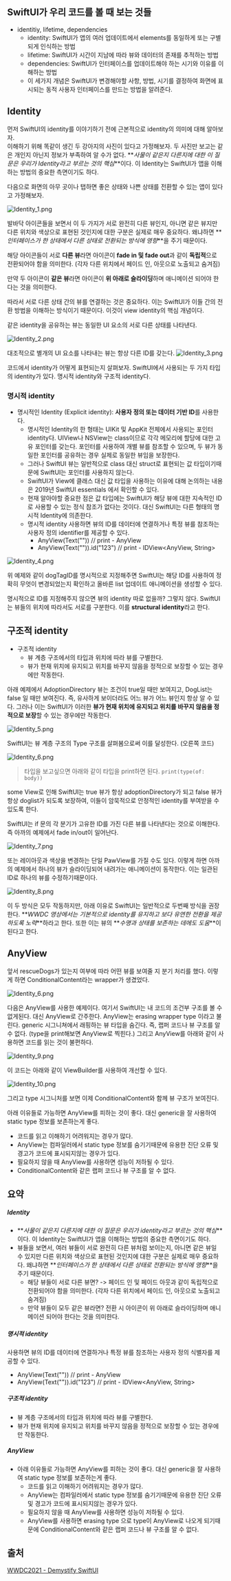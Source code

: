 ## SwiftUI가 우리 코드를 볼 때 보는 것들

- identitiy, lifetime, dependencies
    - identity: SwiftUI가 앱의 여러 업데이트에서 elements를 동일하게 또는 구별되게 인식하는 방법
    - lifetime: SwiftUI가 시간이 지남에 따라 뷰와 데이터의 존재를 추적하는 방법
    - dependencies: SwiftUI가 인터페이스를 업데이트해야 하는 시기와 이유를 이해하는 방법
    - 이 세가지 개념은 SwiftUI가 변경해야할 사항, 방법, 시기를 결정하여 화면에 표시되는 동적 사용자 인터페이스를 만드는 방법을 알려준다.
## Identity

먼저 SwiftUI의 identity를 이야기하기 전에 근본적으로 identity의 의미에 대해 알아보자.  
이해하기 위해 똑같이 생긴 두 강아지의 사진이 있다고 가정해보자. 두 사진만 보고는 같은 개인지 아닌지 정보가 부족하여 알 수가 없다. **_사물이 같은지 다른지에 대한 이 질문은 우리가 Identity라고 부르는 것의 핵심_**이다. 이 Identity는 SwiftUI가 앱을 이해하는 방법의 중요한 측면이기도 하다.

다음으로 화면의 아무 곳이나 탭하면 좋은 상태와 나쁜 상태를 전환할 수 있는 앱이 있다고 가정해보자.

![Identity_1.png](https://github.com/pcugogo/study/blob/master/SwiftUI/Demystify%20SwiftUI/Identitiy/Identity_1.png)

발바닥 아이콘들을 보면서 이 두 가지가 서로 완전히 다른 뷰인지, 아니면 같은 뷰지만 다른 위치와 색상으로 표현된 것인지에 대한 구분은 실제로 매우 중요하다. 왜냐하면 **_인터페이스가 한 상태에서 다른 상태로 전환되는 방식에 영향_**을 주기 때문이다.

해당 아이콘들이 서로 **다른 뷰**라면 아이콘이 **fade in 및 fade out**과 같이 **독립적**으로 전환되어야 함을 의미한다. (각자 다른 위치에서 페이드 인, 아웃으로 노출되고 숨겨짐)

만약 두 아이콘이 **같은 뷰**라면 아이콘이 **위 아래로 슬라이딩**하며 애니메이션 되어야 한다는 것을 의미한다.

따라서 서로 다른 상태 간의 뷰를 연결하는 것은 중요하다. 이는 SwiftUI가 이들 간의 전환 방법을 이해하는 방식이기 때문이다. 이것이 view identity의 핵심 개념이다.

같은 identity을 공유하는 뷰는 동일한 UI 요소의 서로 다른 상태를 나타낸다.

![Identity_2.png](https://github.com/pcugogo/study/blob/master/SwiftUI/Demystify%20SwiftUI/Identitiy/Identity_2.png)

대조적으로 별개의 UI 요소를 나타내는 뷰는 항상 다른 ID를 갖는다.
![Identity_3.png](https://github.com/pcugogo/study/blob/master/SwiftUI/Demystify%20SwiftUI/Identitiy/Identity_3.png)

코드에서 identity가 어떻게 표현되는지 살펴보자. SwiftUI에서 사용되는 두 가지 타입의 identity가 있다. 명시적 identity와 구조적 identity다.

### 명시적 identity

- 명시적인 Identity (Explicit identity): **사용자 정의 또는 데이터 기반 ID**를 사용한다.
    - 명시적인 Identity의 한 형태는 UIKit 및 AppKit 전체에서 사용되는 포인터 identity다. UIView나 NSView는 class이므로 각각 메모리에 할당에 대한 고유 포인터를 갖는다. 포인터를 사용하여 개별 뷰를 참조할 수 있으며, 두 뷰가 동일한 포인터를 공유하는 경우 실제로 동일한 뷰임을 보장한다.
    - 그러나 SwiftUI 뷰는 일반적으로 class 대신 struct로 표현되는 값 타입이기때문에 SwiftUI는 포인터를 사용하지 않는다.
    - SwiftUI가 View에 클래스 대신 값 타입을 사용하는 이유에 대해 논의하는 내용은 2019년 SwiftUI essentials 에서 확인할 수 있다.
    - 현재 알아야할 중요한 점은 값 타입에는 SwiftUI가 해당 뷰에 대한 지속적인 ID로 사용할 수 있는 정식 참조가 없다는 것이다. 대신 SwiftUI는 다른 형태의 명시적 Identity에 의존한다.
    - 명시적 identity 사용하면 뷰의 ID를 데이터에 연결하거나 특정 뷰를 참조하는 사용자 정의 identifier를 제공할 수 있다.
        - AnyView(Text("")) // print - AnyView
        - AnyView(Text("")).id("123") // print - IDView<AnyView, String>

![Identity_4.png](https://github.com/pcugogo/study/blob/master/SwiftUI/Demystify%20SwiftUI/Identitiy/Identity_4.png)

위 예제와 같이 dogTagID를 명시적으로 지정해주면 SwiftUI는 해당 ID를 사용하여 정확히 무엇이 변경되었는지 확인하고 올바른 list 업데이트 애니메이션을 생성할 수 있다.

명시적으로 ID를 지정해주지 않으면 뷰의 identity 따로 없을까? 그렇지 않다. SwiftUI는 뷰들의 위치에 따라서도 서로를 구분한다. 이를 **structural identity**라고 한다.
## 구조적 identity

- 구조적 identity
    - 뷰 계층 구조에서의 타입과 위치에 따라 뷰를 구별한다.
    - 뷰가 현재 위치에 유지되고 위치를 바꾸지 않음을 정적으로 보장할 수 있는 경우에만 작동한다.

아래 예제에서 AdoptionDirectory 뷰는 조건이 true일 때만 보여지고, DogList는 false 일 때만 보여진다. 즉, 유사하게 보이더라도 어느 뷰가 어느 뷰인지 항상 알 수 있다. 그러나 이는 SwiftUI가 이러한 **뷰가 현재 위치에 유지되고 위치를 바꾸지 않음을 정적으로 보장**할 수 있는 경우에만 작동한다.

![[Identity_5.png](https://github.com/pcugogo/study/blob/master/SwiftUI/Demystify%20SwiftUI/Identitiy/Identity_5.png)](https://github.com/pcugogo/study/blob/master/SwiftUI/Demystify%20SwiftUI/Identitiy/identity_5.png)

SwiftUI는 뷰 계층 구조의 Type 구조를 살펴봄으로써 이를 달성한다. (오른쪽 코드)

![[Identity_6.png](https://github.com/pcugogo/study/blob/master/SwiftUI/Demystify%20SwiftUI/Identitiy/Identity_6.png)](https://github.com/pcugogo/study/blob/master/SwiftUI/Demystify%20SwiftUI/Identitiy/identity_6.png)

> 타입을 보고싶으면 아래와 같이 타입을 print하면 된다. 
   `print(type(of: body))`

some View로 인해 SwiftUI는 true 뷰가 항상 adoptionDirectory가 되고 false 뷰가 항상 doglist가 되도록 보장하여, 이들이 암묵적으로 안정적인 identity를 부여받을 수 있도록 한다.

SwiftUI는 if 문의 각 분기가 고유한 ID를 가진 다른 뷰를 나타낸다는 것으로 이해한다. 즉 아까의 예제에서 fade in/out이 일어난다.

![[Identity_7.png](https://github.com/pcugogo/study/blob/master/SwiftUI/Demystify%20SwiftUI/Identitiy/Identity_7.png)](https://github.com/pcugogo/study/blob/master/SwiftUI/Demystify%20SwiftUI/Identitiy/identity_7.png)

또는 레이아웃과 색상을 변경하는 단일 PawView를 가질 수도 있다. 이렇게 하면 아까의 예제에서 하나의 뷰가 슬라이딩되어 내려가는 애니메이션이 동작한다. 이는 일관된 ID로 하나의 뷰를 수정하기때문이다.

![[Identity_8.png](https://github.com/pcugogo/study/blob/master/SwiftUI/Demystify%20SwiftUI/Identitiy/Identity_8.png)](https://github.com/pcugogo/study/blob/master/SwiftUI/Demystify%20SwiftUI/Identitiy/identity_8.png)

이 두 방식은 모두 작동하지만, 아래 이유로 SwiftUI는 일반적으로 두번째 방식을 권장한다. **_WWDC 영상에서는 기본적으로 identity를 유지하고 보다 유연한 전환을 제공하도록 노력_**하라고 한다. 또한 이는 뷰의 **_수명과 상태를 보존하는 데에도 도움_**이 된다고 한다.

## AnyView

앞서 rescueDogs가 있는지 여부에 따라 어떤 뷰를 보여줄 지 분기 처리를 했다. 이렇게 하면 ConditionalContent라는 wrapper가 생겼었다.

![Identity_6.png](https://github.com/pcugogo/study/blob/master/SwiftUI/Demystify%20SwiftUI/Identitiy/Identity_6.png)

다음은 AnyView를 사용한 예제이다. 여기서 SwiftUI는 내 코드의 조건부 구조를 볼 수 없게된다. 대신 AnyView로 간주한다. AnyView는 erasing wrapper type 이라고 불린다. generic 시그니쳐에서 래핑하는 뷰 타입을 숨긴다. 즉, 랩퍼 코드나 뷰 구조를 알 수 없다. (type을 print해보면 AnyView로 찍힌다.) 그리고 AnyView를 아래와 같이 사용하면 코드를 읽는 것이 불편하다.

![[Identity_9.png](https://github.com/pcugogo/study/blob/master/SwiftUI/Demystify%20SwiftUI/Identitiy/Identity_9.png)](https://github.com/pcugogo/study/blob/master/SwiftUI/Demystify%20SwiftUI/Identitiy/identity_9.png)

이 코드는 아래와 같이 ViewBuilder를 사용하여 개선할 수 있다.

![[Identity_10.png](https://github.com/pcugogo/study/blob/master/SwiftUI/Demystify%20SwiftUI/Identitiy/Identity_10.png)](https://github.com/pcugogo/study/blob/master/SwiftUI/Demystify%20SwiftUI/Identitiy/identity_10.png)

그리고 type 시그니처를 보면 이제 ConditionalContent와 함께 뷰 구조가 보여진다.

아래 이유들로 가능하면 AnyView를 피하는 것이 좋다. 대신 generic을 잘 사용하여 static type 정보를 보존하는게 좋다.

- 코드를 읽고 이해하기 어려워지는 경우가 많다.
- AnyView는 컴파일러에서 static type 정보를 숨기기때문에 유용한 진단 오류 및 경고가 코드에 표시되지않는 경우가 있다.
- 필요하지 않을 때 AnyView를 사용하면 성능이 저하될 수 있다.
- ConditionalContent와 같은 랩퍼 코드나 뷰 구조를 알 수 없다.

## 요약

##### Identity

- **_사물이 같은지 다른지에 대한 이 질문은 우리가 identity라고 부르는 것의 핵심_**이다. 이 Identity는 SwiftUI가 앱을 이해하는 방법의 중요한 측면이기도 하다.
- 뷰들을 보면서, 여러 뷰들이 서로 완전히 다른 뷰처럼 보이는지, 아니면 같은 뷰일 수 있지만 다른 위치와 색상으로 표현된 것인지에 대한 구분은 실제로 매우 중요하다. 왜냐하면 **_인터페이스가 한 상태에서 다른 상태로 전환되는 방식에 영향_**을 주기 때문이다.  
    - 해당 뷰들이 서로 다른 뷰면? -> 페이드 인 및 페이드 아웃과 같이 독립적으로 전환되어야 함을 의미한다. (각자 다른 위치에서 페이드 인, 아웃으로 노출되고 숨겨짐)  
    - 만약 뷰들이 모두 같은 뷰라면? 전환 시 아이콘이 위 아래로 슬라이딩하며 애니메이션 되어야 한다는 것을 의미한다.

##### 명시적 identity

사용하면 뷰의 ID를 데이터에 연결하거나 특정 뷰를 참조하는 사용자 정의 식별자를 제공할 수 있다.  
- AnyView(Text("")) // print - AnyView  
- AnyView(Text("")).id("123") // print - IDView<AnyView, String>

##### 구조적 identity

- 뷰 계층 구조에서의 타입과 위치에 따라 뷰를 구별한다.
- 뷰가 현재 위치에 유지되고 위치를 바꾸지 않음을 정적으로 보장할 수 있는 경우에만 작동한다.

##### AnyView

- 아래 이유들로 가능하면 AnyView를 피하는 것이 좋다. 대신 generic을 잘 사용하여 static type 정보를 보존하는게 좋다.  
    - 코드를 읽고 이해하기 어려워지는 경우가 많다.  
    - AnyView는 컴파일러에서 static type 정보를 숨기기때문에 유용한 진단 오류 및 경고가 코드에 표시되지않는 경우가 있다.  
    - 필요하지 않을 때 AnyView를 사용하면 성능이 저하될 수 있다.  
    - AnyView를 사용하면 erasing type 으로 type이 AnyView로 나오게 되기때문에 ConditionalContent와 같은 랩퍼 코드나 뷰 구조를 알 수 없다.
## 출처

[WWDC2021 - Demystify SwiftUI](https://developer.apple.com/videos/play/wwdc2021/10022)
